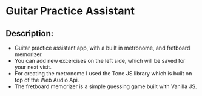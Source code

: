 # Guitar Practice Assistant

## Description:

- Guitar practice assistant app, with a built in metronome, and fretboard memorizer.
- You can add new excercises on the left side, which will be saved for your next visit.
- For creating the metronome I used the Tone JS library which is built on top of the Web Audio Api.
- The fretboard memorizer is a simple guessing game built with Vanilla JS.
